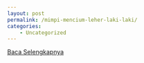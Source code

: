 ```yaml
---
layout: post
permalink: /mimpi-mencium-leher-laki-laki/
categories:
    - Uncategorized
---
```


[Baca Selengkapnya](/01)